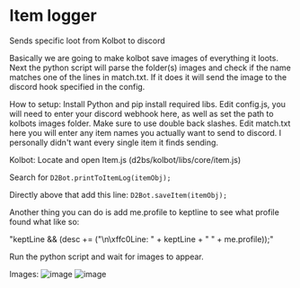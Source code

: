 # Item logger
 Sends specific loot from Kolbot to discord

Basically we are going to make kolbot save images of everything it loots.
Next the python script will parse the folder(s) images and check if the name matches one of the lines in match.txt.
If it does it will send the image to the discord hook specified in the config.

How to setup:
Install Python and pip install required libs.
Edit config.js, you will need to enter your discord webhook here, as well as set the path to kolbots images folder. 
Make sure to use double back slashes.
Edit match.txt here you will enter any item names you actually want to send to discord.  I personally didn't want every single item it finds sending.


Kolbot:  Locate and open Item.js (d2bs/kolbot/libs/core/item.js)

Search for ```D2Bot.printToItemLog(itemObj);```

Directly above that add this line: ```D2Bot.saveItem(itemObj);```

Another thing you can do is add me.profile to keptline to see what profile found what like so: 

"keptLine && (desc += ("\n\\xffc0Line: " + keptLine + " " + me.profile));"

Run the python script and wait for images to appear.

Images:
![image](https://github.com/magace/Item-logger/assets/7795098/0131c964-e102-4072-b5b8-c0923aaef0a8)
![image](https://github.com/magace/Item-logger/assets/7795098/7769976e-78ad-4774-8b0d-c849603c7942)
